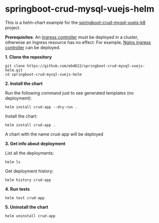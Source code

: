 # springboot-crud-mysql-vuejs-helm
This is a helm-chart example for the [springboot-crud-mysql-vuejs-k8](https://github.com/ebd622/springboot-crud-mysql-vuejs-k8) project.

**Prerequisites**: An [ingress controller](https://kubernetes.io/docs/concepts/services-networking/ingress-controllers) must be deployed in a cluster, otherwise an Ingress resource has no effect. For example, [Nginx ingress controller](https://docs.nginx.com/nginx-ingress-controller/installation/) can be deployed.


**1. Clone the repository**
```
git clone https://github.com/ebd622/springboot-crud-mysql-vuejs-helm.git
cd springboot-crud-mysql-vuejs-helm
```

**2. Install the chart**

Run the following command just to see generated templates (no deployment):

```
helm install crud-app --dry-run .
```

Install the chart:
```
helm install crud-app .
```
A chart with the name crud-app will be deployed
 

**3. Get info about deployment**

List all the deployments:
```
helm ls
```
Get deployment history:
```
helm history crud-app
```

**4. Run tests**

```
helm test crud-app
```

**5. Uninstall the chart**
```
helm uninstall crud-app
```
